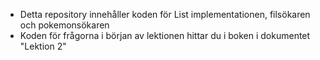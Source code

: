 - Detta repository innehåller koden för List implementationen, filsökaren och pokemonsökaren
- Koden för frågorna i början av lektionen hittar du i boken i dokumentet "Lektion 2"
